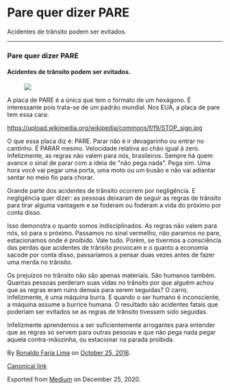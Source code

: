 Pare quer dizer PARE
====================

Acidentes de trânsito podem ser evitados.

------------------------------------------------------------------------

### Pare quer dizer PARE

#### Acidentes de trânsito podem ser evitados.

<figure>
<img src="https://cdn-images-1.medium.com/max/800/1*-lSc-qmI8268FZi_ckUUmw.jpeg" class="graf-image" />
</figure>A placa de PARE é a única que tem o formato de um hexágono. É
interessante pois trata-se de um padrão mundial. Nos EUA, a placa de
pare tem essa cara:

<a href="https://upload.wikimedia.org/wikipedia/commons/f/f9/STOP_sign.jpg" class="markup--anchor markup--p-anchor">https://upload.wikimedia.org/wikipedia/commons/f/f9/STOP_sign.jpg</a>

O que essa placa diz é: PARE. Parar não é ir devagarinho ou entrar no
cantinho. É PARAR mesmo. Velocidade relativa ao chão igual à zero.
Infelizmente, as regras não valem para nós, brasileiros. Sempre há quem
avance o sinal de parar com a ideia de "não pega nada". Pega sim. Uma
hora você vai pegar uma porta, uma moto ou um busão e não vai adiantar
sentar no meio fio para chorar.

Grande parte dos acidentes de trânsito ocorrem por negligência. E
negligência quer dizer: as pessoas deixaram de seguir as regras de
trânsito para tirar alguma vantagem e se foderam ou foderam a vida do
próximo por conta disso.

Isso demonstra o quanto somos indisciplinados. As regras não valem para
nós, só para o próximo. Passamos no sinal vermelho, não paramos no pare,
estacionamos onde é proibido. Vale tudo. Porém, se tivermos a
consciência das perdas que acidentes de trânsito provocam e o quanto a
economia sacode por conta disso, passaríamos a pensar duas vezes antes
de fazer uma merda no trânsito.

Os prejuízos no trânsito não são apenas materiais. São humanos também.
Quantas pessoas perderam suas vidas no trânsito por que alguém achou que
as regras eram ruins demais para serem seguidas? O carro, infelizmente,
é uma máquina burra. E quando o ser humano é inconsciente, a máquina
assume a burrice humana. O resultado são acidentes fatais que poderiam
ser evitados se as regras de trânsito tivessem sido seguidas.

Infelizmente aprendemos a ser suficientemente arrogantes para entender
que as regras só servem para outras pessoas e que não pega nada pegar
aquela contra-mãozinha, ou estacionar na parada proibida.

By
<a href="https://medium.com/@ronaldolima" class="p-author h-card">Ronaldo Faria Lima</a>
on [October 25, 2016](https://medium.com/p/f33ecc4c5af5).

<a href="https://medium.com/@ronaldolima/pare-quer-dizer-pare-f33ecc4c5af5" class="p-canonical">Canonical link</a>

Exported from [Medium](https://medium.com) on December 25, 2020.
